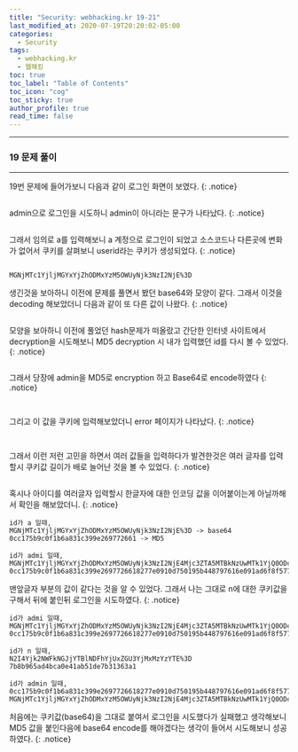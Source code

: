 ```yaml
---
title: "Security: webhacking.kr 19-21"
last_modified_at: 2020-07-19T20:20:02-05:00
categories:
  - Security
tags:
  - webhacking.kr
  - 웹해킹
toc: true 
toc_label: "Table of Contents"
toc_icon: "cog"
toc_sticky: true 
author_profile: true 
read_time: false 
---
```


---
### 19 문제 풀이
---

19번 문제에 들어가보니 다음과 같이 로그인 화면이 보였다.
{: .notice}
<figure class="align-center">
  <img src="{{ site.url }}{{ site.baseurl }}/assets/images/WebHacking.kr/문제19/19-1.JPG" alt="">
  <figcaption> </figcaption>
</figure>

admin으로 로그인을 시도하니 admin이 아니라는 문구가 나타났다.
{: .notice}
<figure class="align-center">
  <img src="{{ site.url }}{{ site.baseurl }}/assets/images/WebHacking.kr/문제19/19-2.JPG" alt="">
  <figcaption> </figcaption>
</figure>

그래서 임의로 a를 입력해보니 a 계정으로 로그인이 되었고 소스코드나 다른곳에 변화가 없어서 쿠키를 살펴보니 userid라는 쿠키가 생성되었다.
{: .notice}

<figure class="align-center">
  <img src="{{ site.url }}{{ site.baseurl }}/assets/images/WebHacking.kr/문제19/19-3.JPG" alt="">
  <figcaption> </figcaption>
</figure>

```
MGNjMTc1YjljMGYxYjZhODMxYzM5OWUyNjk3NzI2NjE%3D
```
생긴것을 보아하니 이전에 문제를 풀면서 봤던 base64와 모양이 같다. 그래서 이것을 decoding 해보았더니 다음과 같이 또 다른 값이 나왔다.
{: .notice}

<figure class="align-center">
  <img src="{{ site.url }}{{ site.baseurl }}/assets/images/WebHacking.kr/문제19/19-4.JPG" alt="">
  <figcaption> </figcaption>
</figure>

모양을 보아하니 이전에 풀었던 hash문제가 떠올랐고 간단한 인터넷 사이트에서 decryption을 시도해보니 MD5 decryption 시 내가 입력했던 id를 다시 볼 수 있었다.
{: .notice}

<figure class="align-center">
  <img src="{{ site.url }}{{ site.baseurl }}/assets/images/WebHacking.kr/문제19/19-5.JPG" alt="">
  <figcaption> </figcaption>
</figure>

그래서 당장에 admin을 MD5로 encryption 하고 Base64로 encode하였다
{: .notice}

<figure class="align-center">
  <img src="{{ site.url }}{{ site.baseurl }}/assets/images/WebHacking.kr/문제19/19-7.JPG" alt="">
  <figcaption> </figcaption>
</figure>

<figure class="align-center">
  <img src="{{ site.url }}{{ site.baseurl }}/assets/images/WebHacking.kr/문제19/19-8.JPG" alt="">
  <figcaption> </figcaption>
</figure>

그리고 이 값을 쿠키에 입력해보았더니 error 페이지가 나타났다.
{: .notice}

<figure class="align-center">
  <img src="{{ site.url }}{{ site.baseurl }}/assets/images/WebHacking.kr/문제19/19-9.JPG" alt="">
  <figcaption> </figcaption>
</figure>

<figure class="align-center">
  <img src="{{ site.url }}{{ site.baseurl }}/assets/images/WebHacking.kr/문제19/19-10.JPG" alt="">
  <figcaption> </figcaption>
</figure>

그래서 이런 저런 고민을 하면서 여러 값들을 입력하다가 발견한것은 여러 글자를 입력할시 쿠키값 길이가 배로 늘어난 것을 볼 수 있었다.
{: .notice}

<figure class="align-center">
  <img src="{{ site.url }}{{ site.baseurl }}/assets/images/WebHacking.kr/문제19/19-10.JPG" alt="">
  <figcaption> </figcaption>
</figure>

혹시나 아이디를 여러글자 입력할시 한글자에 대한 인코딩 값을 이어붙이는게 아닐까해서 확인을 해보았더니.
{: .notice}

```
id가 a 일때,
MGNjMTc1YjljMGYxYjZhODMxYzM5OWUyNjk3NzI2NjE%3D -> base64
0cc175b9c0f1b6a831c399e269772661 -> MD5

id가 admi 일때,
MGNjMTc1YjljMGYxYjZhODMxYzM5OWUyNjk3NzI2NjE4Mjc3ZTA5MTBkNzUwMTk1YjQ0ODc5NzYxNmUwOTFhZDZmOGY1NzcxNTA5MGRhMjYzMjQ1Mzk4OGQ5YTE1MDFiODY1YzBjMGI0YWIwZTA2M2U1Y2FhMzM4N2MxYTg3NDE%3D
0cc175b9c0f1b6a831c399e2697726618277e0910d750195b448797616e091ad6f8f57715090da2632453988d9a1501b865c0c0b4ab0e063e5caa3387c1a8741
```

맨앞글자 부분의 값이 같다는 것을 알 수 있었다. 그래서 나는 그대로 n에 대한 쿠키값을 구해서 뒤에 붙인뒤 로그인을 시도하였다.
{: .notice}

```
id가 admi 일때,
MGNjMTc1YjljMGYxYjZhODMxYzM5OWUyNjk3NzI2NjE4Mjc3ZTA5MTBkNzUwMTk1YjQ0ODc5NzYxNmUwOTFhZDZmOGY1NzcxNTA5MGRhMjYzMjQ1Mzk4OGQ5YTE1MDFiODY1YzBjMGI0YWIwZTA2M2U1Y2FhMzM4N2MxYTg3NDE%3D
0cc175b9c0f1b6a831c399e2697726618277e0910d750195b448797616e091ad6f8f57715090da2632453988d9a1501b865c0c0b4ab0e063e5caa3387c1a8741

id가 n 일때,
N2I4Yjk2NWFkNGJjYTBlNDFhYjUxZGU3YjMxMzYzYTE%3D
7b8b965ad4bca0e41ab51de7b31363a1

id가 admin 일때,
0cc175b9c0f1b6a831c399e2697726618277e0910d750195b448797616e091ad6f8f57715090da2632453988d9a1501b865c0c0b4ab0e063e5caa3387c1a87417b8b965ad4bca0e41ab51de7b31363a1
MGNjMTc1YjljMGYxYjZhODMxYzM5OWUyNjk3NzI2NjE4Mjc3ZTA5MTBkNzUwMTk1YjQ0ODc5NzYxNmUwOTFhZDZmOGY1NzcxNTA5MGRhMjYzMjQ1Mzk4OGQ5YTE1MDFiODY1YzBjMGI0YWIwZTA2M2U1Y2FhMzM4N2MxYTg3NDE3YjhiOTY1YWQ0YmNhMGU0MWFiNTFkZTdiMzEzNjNhMQ==
```

처음에는 쿠키값(base64)을 그대로 붙여서 로그인을 시도했다가 실패했고 생각해보니 MD5 값을 붙인다음에 base64 encode를 해야겠다는 생각이 들어서 시도해보니 성공하였다.
{: .notice}

<figure class="align-center">
  <img src="{{ site.url }}{{ site.baseurl }}/assets/images/WebHacking.kr/문제19/19-13.JPG" alt="">
  <figcaption> </figcaption>
</figure>

<figure class="align-center">
  <img src="{{ site.url }}{{ site.baseurl }}/assets/images/WebHacking.kr/문제19/19-14.JPG" alt="">
  <figcaption> </figcaption>
</figure>